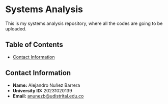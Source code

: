 # Systems Analysis 

This is my systems analysis repository, where all the codes are going to be uploaded.

## Table of Contents

- [Contact Information](#contact-information)

## Contact Information

- **Name:** Alejandro Nuñez Barrera
- **University ID:** 20231020139
- **Email:** anunezb@udistrital.edu.co
